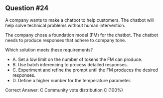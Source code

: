 ## Question #24

A company wants to make a chatbot to help customers. The chatbot will help solve technical problems without human intervention.

The company chose a foundation model (FM) for the chatbot. The chatbot needs to produce responses that adhere to company tone.

Which solution meets these requirements?

- A. Set a low limit on the number of tokens the FM can produce.
- B. Use batch inferencing to process detailed responses.
- C. Experiment and refine the prompt until the FM produces the desired responses.
- D. Define a higher number for the temperature parameter. 

Correct Answer: 
C Community vote distribution C (100%)